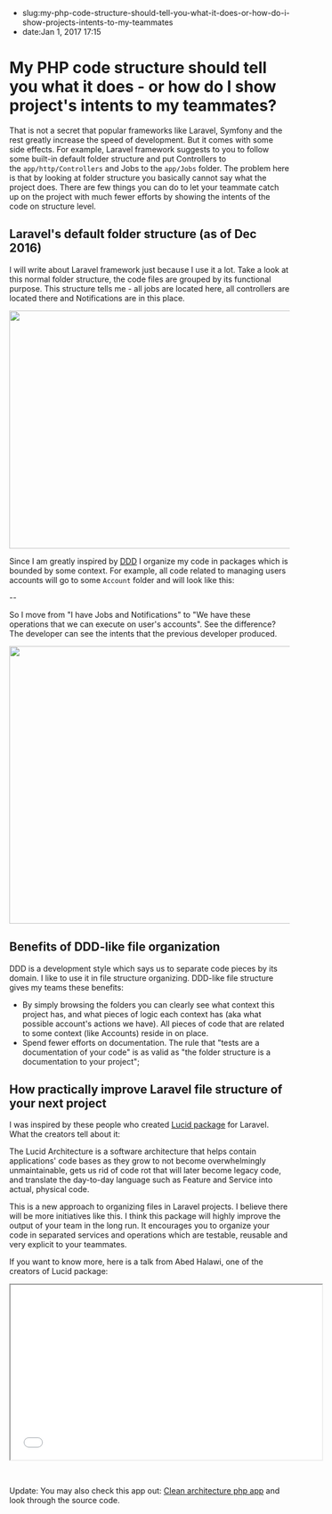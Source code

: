 - slug:my-php-code-structure-should-tell-you-what-it-does-or-how-do-i-show-projects-intents-to-my-teammates
- date:Jan 1, 2017 17:15
# My PHP code structure should tell you what it does - or how do I show project's intents to my teammates?
<p>That is not a secret that popular frameworks like Laravel, Symfony and the rest greatly increase the speed of development. But it comes with some side effects. For example, Laravel framework suggests to you to follow some built-in default folder structure and put Controllers to the <code>app/http/Controllers</code> and Jobs to the <code>app/Jobs</code> folder. The problem here is that by looking at folder structure you basically cannot say what the project does. There are few things you can do to let your teammate catch up on the project with much fewer efforts by showing the intents of the code on structure level.<!--more--></p>
<h2>Laravel's default folder structure (as of Dec 2016)</h2>
<p>I will write about Laravel framework just because I use it a lot. Take a look at this normal folder structure, the code files are grouped by its functional purpose. This structure tells me - all jobs are located here, all controllers are located there and Notifications are in this place.</p>
<p><img class="img-responsive aligncenter wp-image-318 size-full" src="http://lessthan12ms.com/wp-content/uploads/2016/12/2016-12-6o1xm.jpg" width="946" height="427" /></p>
<p>Since I am greatly inspired by <a href="http://lessthan12ms.com/domain-driven-development-ddd-is-a-way-to-design-software-meant-for-growing/">DDD</a> I organize my code in packages which is bounded by some context. For example, all code related to managing users accounts will go to some <code>Account</code> folder and will look like this:</p>
<p>--</p>
<p>So I move from "I have Jobs and Notifications" to "We have these operations that we can execute on user's accounts". See the difference? The developer can see the intents that the previous developer produced.</p>
<p><img class="aligncenter size-full wp-image-321" src="http://lessthan12ms.com/wp-content/uploads/2016/12/2016-12-wwgh1.jpg" alt="" width="1006" height="498" /></p>
<h2>Benefits of DDD-like file organization</h2>
<p>DDD is a development style which says us to separate code pieces by its domain. I like to use it in file structure organizing. DDD-like file structure gives my teams these benefits:</p>
<ul>
	<li>By simply browsing the folders you can clearly see what context this project has, and what pieces of logic each context has (aka what possible account's actions we have). All pieces of code that are related to some context (like Accounts) reside in on place.</li>
	<li>Spend fewer efforts on documentation. The rule that "tests are a documentation of your code" is as valid as "the folder structure is a documentation to your project";</li>
</ul>
<h2>How practically improve Laravel file structure of your next project</h2>
<p>I was inspired by these people who created <a href="https://github.com/lucid-architecture/laravel">Lucid package</a> for Laravel. What the creators tell about it:</p>
<p>The Lucid Architecture is a software architecture that helps contain applications' code bases as they grow to not become overwhelmingly unmaintainable, gets us rid of code rot that will later become legacy code, and translate the day-to-day language such as Feature and Service into actual, physical code.</p>
<p>This is a new approach to organizing files in Laravel projects. I believe there will be more initiatives like this. I think this package will highly improve the output of your team in the long run. It encourages you to organize your code in separated services and operations which are testable, reusable and very explicit to your teammates.</p>
<p>If you want to know more, here is a talk from Abed Halawi, one of the creators of Lucid package:</p>
<p><iframe src="//www.youtube.com/embed/wSnM4JkyxPw" width="560" height="314" allowfullscreen="allowfullscreen"></iframe></p>
<p> </p>
Update:
You may also check this app out: <a href="https://lessthan12ms.com/clean-architecture-implemented-as-a-php-app/">Clean architecture php app</a> and
 look through the source code.